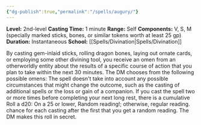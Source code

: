 ```yaml
---
{"dg-publish":true,"permalink":"/spells/augury/"}
---
```


**Level:** 2nd-level
**Casting Time:** 1 minute
**Range:** Self
**Components:** V, S, M (specially marked sticks, bones, or similar tokens worth at least 25 gp)
**Duration:** Instantaneous
**School:** [[Spells/Divination\|Spells/Divination]]

By casting gem-inlaid sticks, rolling dragon bones, laying out ornate cards, or employing some other divining tool, you receive an omen from an otherworldly entity about the results of a specific course of action that you plan to take within the next 30 minutes. The DM chooses from the following possible omens:
The spell doesn't take into account any possible circumstances that might change the outcome, such as the casting of additional spells or the loss or gain of a companion.
If you cast the spell two or more times before completing your next long rest, there is a cumulative Roll a d20: On a 25 or lower, Random reading!; otherwise, regular reading. chance for each casting after the first that you get a random reading. The DM makes this roll in secret.